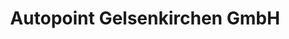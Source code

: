---
title: "Autopoint Gelsenkirchen GmbH"
url: /gelsenkirchen/autopoint-gelsenkirchen-gmbh/
shop: Autowerkstatt
---